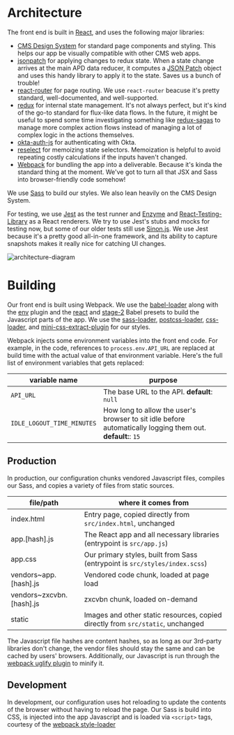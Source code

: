 # Architecture

The front end is built in [React](https://reactjs.org/), and uses the following
major libraries:

- [CMS Design System](https://design.cms.gov) for standard page components and styling. This helps our app be visually compatible with other CMS web apps.
- [jsonpatch](https://www.npmjs.com/package/jsonpatch) for applying changes to redux state. When a state change arrives at the main APD data reducer, it computes a [JSON Patch](http://jsonpatch.com/) object and uses this handy library to apply it to the state. Saves us a bunch of trouble!
- [react-router](https://www.npmjs.com/package/react-router) for page routing. We use `react-router` beacuse it's pretty standard, well-documented, and well-supported.
- [redux](https://redux.js.org/) for internal state management. It's not always perfect, but it's kind of the go-to standard for flux-like data flows. In the future, it might be useful to spend some time investigating something like [redux-sagas](https://redux-saga.js.org/) to manage more complex action flows instead of managing a lot of complex logic in the actions themselves.
- [okta-auth-js](https://github.com/okta/okta-auth-js) for authenticating with Okta.
- [reselect](https://www.npmjs.com/package/reselect) for memoizing state selectors. Memoization is helpful to avoid repeating costly calculations if the inputs haven't changed.
- [Webpack](https://webpack.js.org/) for bundling the app into a deliverable. Because it's kinda the standard thing at the moment. We've got to turn all that JSX and Sass into browser-friendly code somehow!

We use [Sass](https://sass-lang.com/) to build our styles. We also lean heavily on the CMS Design System.

For testing, we use [Jest](https://facebook.github.io/jest/) as the test runner
and [Enzyme](http://airbnb.io/enzyme/) and [React-Testing-Library](https://testing-library.com/docs/react-testing-library/intro/) as a React renderers. We try to use Jest's stubs and mocks for testing now, but some of our older tests still use [Sinon.js](https://sinonjs.org/). We use Jest because it's a pretty good all-in-one framework, and its ability to capture snapshots makes it really nice for catching UI changes. 

![architecture-diagram](https://user-images.githubusercontent.com/62778/180575086-4c4fff47-a225-405b-9b48-7686bc962d51.png)


# Building

Our front end is built using Webpack. We use the [babel-loader](https://github.com/babel/babel-loader) along with the [env](https://webpack.js.org/plugins/environment-plugin/) plugin and the [react](https://babeljs.io/docs/en/babel-preset-react) and [stage-2](https://babeljs.io/docs/en/babel-preset-stage-2) Babel presets to build the Javascript parts of the app. We use the [sass-loader](https://github.com/webpack-contrib/sass-loader), [postcss-loader](https://github.com/postcss/postcss-loader), [css-loader](https://github.com/webpack-contrib/css-loader), and [mini-css-extract-plugin](https://github.com/webpack-contrib/mini-css-extract-plugin) for our styles.

Webpack injects some environment variables into the front end code. For example, in the code, references to `process.env.API_URL` are replaced at build time with the actual value of that environment variable. Here's the full list of environment variables that gets replaced:

| variable name | purpose                                      |
| ------------- | -------------------------------------------- |
| `API_URL`     | The base URL to the API. **default**: `null` |
| `IDLE_LOGOUT_TIME_MINUTES` | How long to allow the user's browser to sit idle before automatically logging them out. **default:**: `15` |

## Production

In production, our configuration chunks vendored Javascript files, compiles our Sass, and copies a variety of files from static sources.

| file/path               | where it comes from                                                             |
| ----------------------- | ------------------------------------------------------------------------------- |
| index.html              | Entry page, copied directly from `src/index.html`, unchanged                    |
| app.[hash].js           | The React app and all necessary libraries (entrypoint is `src/app.js`)          |
| app.css                 | Our primary styles, built from Sass (entrypoint is `src/styles/index.scss`)     |
| vendors~app.[hash].js   | Vendored code chunk, loaded at page load |
| vendors~zxcvbn.[hash].js| zxcvbn chunk, loaded on-demand |
| static                  | Images and other static resources, copied directly from `src/static`, unchanged |

The Javascript file hashes are content hashes, so as long as our 3rd-party libraries don't change, the vendor files should stay the same and can be cached by users' browsers.  Additionally, our Javascript is run through the
[webpack uglify plugin](https://github.com/webpack-contrib/uglifyjs-webpack-plugin)
to minify it.

## Development

In development, our configuration uses hot reloading to update the contents of
the browser without having to reload the page. Our Sass is build into CSS, is
injected into the app Javascript and is loaded via `<script>` tags, courtesy
of the [webpack style-loader](https://github.com/webpack-contrib/style-loader)
